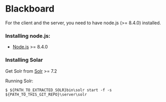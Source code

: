 # Blackboard

For the client and the server, you need to have node.js (>= 8.4.0) installed.

### Installing node.js:

- [Node.js](http://nodejs.org) >= 8.4.0


### Installing Solar

Get Solr from [Solr](https://lucene.apache.org/solr/mirrors-solr-latest-redir.html) >= 7.2

Running Solr: 

```
$ ${PATH_TO_EXTRACTED_SOLR}bin\solr start -f -s ${PATH_TO_THIS_GIT_REPO}\server\solr
```